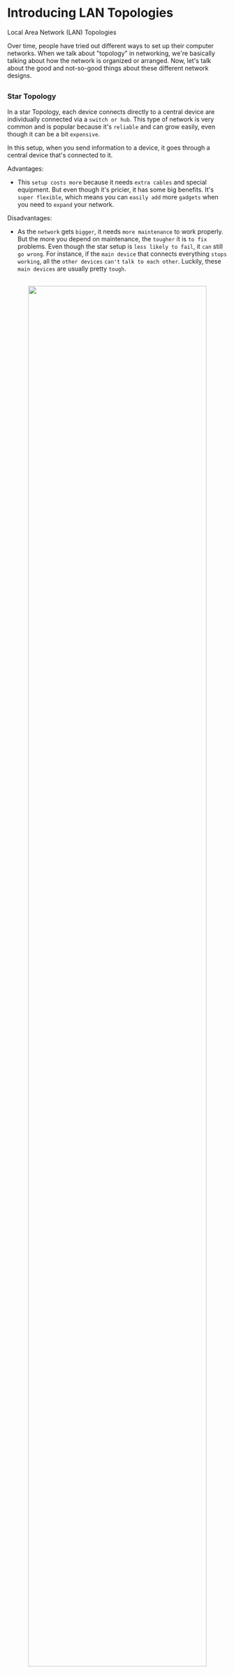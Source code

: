 #  Introducing LAN Topologies

Local Area Network (LAN) Topologies

Over time, people have tried out different ways to set up their computer networks. When we talk about "topology" in networking, we're basically talking about how the network is organized or arranged. Now, let's talk about the good and not-so-good things about these different network designs.

<h2></h2>

<h3>Star Topology</h3>

In a star Topology, each device connects directly to a central device are individually connected via a `switch or hub`. This type of network is very common and is popular because it's `reliable` and can grow easily, even though it can be a bit `expensive`.

In this setup, when you send information to a device, it goes through a central device that's connected to it. 

Advantages: 

- This `setup costs more` because it needs `extra cables` and special equipment. But even though it's pricier, it has some big benefits. It's `super flexible`, which means you can `easily add` more `gadgets` when you need to `expand` your network.

Disadvantages:

- As the `network` gets `bigger`, it needs `more maintenance` to work properly. But the more you depend on maintenance, the `tougher` it is `to fix` problems. Even though the star setup is `less likely to fail`, it `can` still `go wrong`. For instance, if the `main device` that connects everything `stops working`, all the `other devices` `can't` `talk to each other`. Luckily, these `main devices` are usually pretty `tough`.


<p align="center">
<br/>
<img src="https://i.imgur.com/XRKxIXr.png" height="90%" width="90%" alt=""/>
<br />

<p align="center">
<br/>
<img src="https://i.imgur.com/1loe5YJ.png" height="90%" width="90%" alt=""/>
<br />



<h2></h2>

<h3>Bus Topology</h3>

In this setup, we have `one main cable`, like the `trunk of a tree`. `Devices` are `connected` to this `cable`, kind of like `leaves grow from branches on a tree`.

Advantages:

- Bus Topology are `one of the easier` and `more cost-efficient` to `set up` because they `don't require` `expensive cables` or `special equipment to connect devices`.

Disadvantages:

- When `all data` for each device `travels on one cable`, it can `slow down` and create a `traffic jam` if multiple devices want data at the same time. This can make it `hard to figure out` `which device` is having `problems` because they all `share same path`.

- Another problem with the Bus Topology is that it `lacks a backup plan` if something goes wrong. This happens because there's a `single weak point` in the `main cable`. If this `cable breaks`, `devices can't talk` to each other anymore.

<p align="center">
<br/>
<img src="https://i.imgur.com/jVD57JO.png" height="90%" width="90%" alt=""/>
<br />

<p align="center">
<br/>
<img src="https://i.imgur.com/syQYAKc.png" height="90%" width="90%" alt=""/>
<br />


<h2></h2>

<h3>Ring Topology</h3>

The ring topology, also called `token topology`, is a network `setup` where `devices` like computers are `linked in a circle`. This means there's `less need` for lots of `cables` and less reliance on `special equipment`, constrast to what's needed in a star topology.

The `data travels around in a loop` `until` it gets to where it's `supposed to go`. Devices on the loop help pass the data along. What's cool is that a device will `only send data it gets from another device` when it `doesn't have any of its own` to send. `If it has its own` data to send, it `sends that first` before passing on someone else's data.

Advantages:

- In this setup, `data moves in only one direction`, making it `easy to fix problems`.

- There are `fewer traffic jams` compared to a Bus Topology because a lot of `data isn't moving all at once`.


Disadvantages:

- `Not the most efficient way` for data to travel because it `might have to go through lots of devices` before it reaches where it's supposed to.

- The way it's set up means that if a `cable gets cut or a device breaks`, the `whole network stops working`.

<p align="center">
<br/>
<img src="https://i.imgur.com/Z0eu5IF.png" height="90%" width="90%" alt=""/>
<br />

<p align="center">
<br/>
<img src="https://i.imgur.com/wQjRk3H.png" height="90%" width="90%" alt=""/>
<br />
